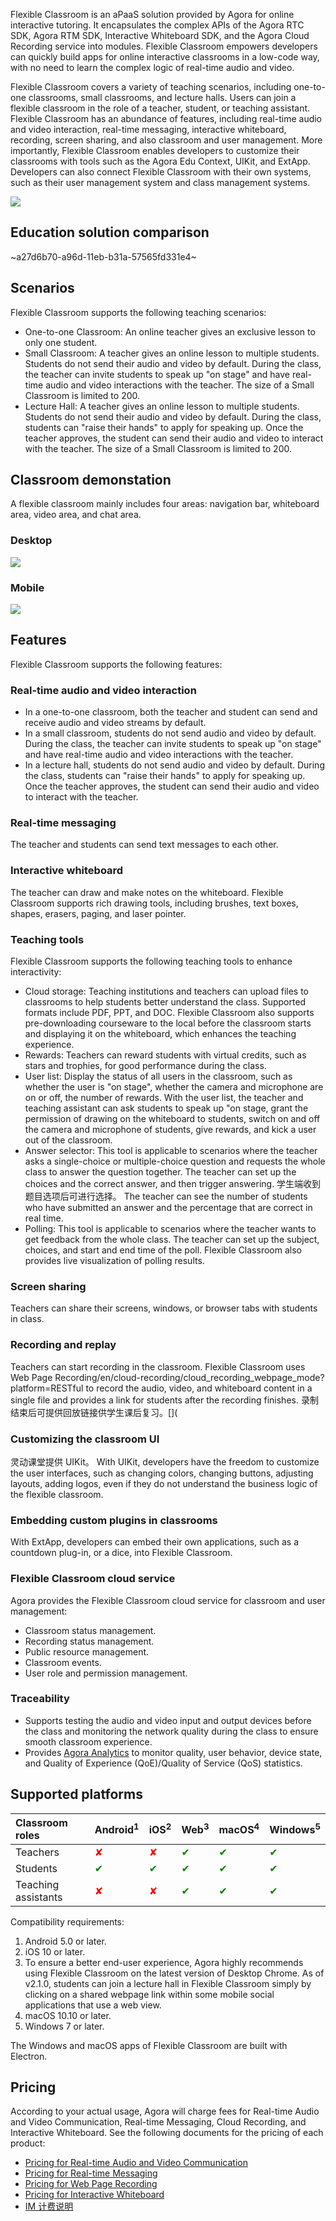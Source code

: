 Flexible Classroom is an aPaaS solution provided by Agora for online interactive tutoring. It encapsulates the complex APIs of the Agora RTC SDK, Agora RTM SDK, Interactive Whiteboard SDK, and the Agora Cloud Recording service into modules. Flexible Classroom empowers developers can quickly build apps for online interactive classrooms in a low-code way, with no need to learn the complex logic of real-time audio and video.

Flexible Classroom covers a variety of teaching scenarios, including one-to-one classrooms, small classrooms, and lecture halls. Users can join a flexible classroom in the role of a teacher, student, or teaching assistant. Flexible Classroom has an abundance of features, including real-time audio and video interaction, real-time messaging, interactive whiteboard, recording, screen sharing, and also classroom and user management. More importantly, Flexible Classroom enables developers to customize their classrooms with tools such as the Agora Edu Context, UIKit, and ExtApp. Developers can also connect Flexible Classroom with their own systems, such as their user management system and class management systems.

![](https://web-cdn.agora.io/docs-files/1620992401221)

## Education solution comparison

~a27d6b70-a96d-11eb-b31a-57565fd331e4~

## Scenarios

Flexible Classroom supports the following teaching scenarios:

- One-to-one Classroom: An online teacher gives an exclusive lesson to only one student.
- Small Classroom: A teacher gives an online lesson to multiple students. Students do not send their audio and video by default. During the class, the teacher can invite students to speak up "on stage" and have real-time audio and video interactions with the teacher. The size of a Small Classroom is limited to 200.
- Lecture Hall: A teacher gives an online lesson to multiple students. Students do not send their audio and video by default. During the class, students can "raise their hands" to apply for speaking up. Once the teacher approves, the student can send their audio and video to interact with the teacher. The size of a Small Classroom is limited to 200.

## Classroom demonstation

A flexible classroom mainly includes four areas: navigation bar, whiteboard area, video area, and chat area.

### Desktop

![](https://web-cdn.agora.io/docs-files/1622430316012)

### Mobile

![](https://web-cdn.agora.io/docs-files/1622431132516)

## Features

Flexible Classroom supports the following features:

### Real-time audio and video interaction

- In a one-to-one classroom, both the teacher and student can send and receive audio and video streams by default.
- In a small classroom, students do not send audio and video by default. During the class, the teacher can invite students to speak up "on stage" and have real-time audio and video interactions with the teacher.
- In a lecture hall, students do not send audio and video by default. During the class, students can "raise their hands" to apply for speaking up. Once the teacher approves, the student can send their audio and video to interact with the teacher.

### Real-time messaging

The teacher and students can send text messages to each other.

### Interactive whiteboard

The teacher can draw and make notes on the whiteboard. Flexible Classroom supports rich drawing tools, including brushes, text boxes, shapes, erasers, paging, and laser pointer.

### Teaching tools

Flexible Classroom supports the following teaching tools to enhance interactivity:

- Cloud storage: Teaching institutions and teachers can upload files to classrooms to help students better understand the class. Supported formats include PDF, PPT, and DOC. Flexible Classroom also supports pre-downloading courseware to the local before the classroom starts and displaying it on the whiteboard, which enhances the teaching experience.
- Rewards: Teachers can reward students with virtual credits, such as stars and trophies, for good performance during the class.
- User list: Display the status of all users in the classroom, such as whether the user is "on stage", whether the camera and microphone are on or off, the number of rewards. With the user list, the teacher and teaching assistant can ask students to speak up "on stage, grant the permission of drawing on the whiteboard to students, switch on and off the camera and microphone of students, give rewards, and kick a user out of the classroom.
- Answer selector: This tool is applicable to scenarios where the teacher asks a single-choice or multiple-choice question and requests the whole class to answer the question together. The teacher can set up the choices and the correct answer, and then trigger answering. 学生端收到题目选项后可进行选择。 The teacher can see the number of students who have submitted an answer and the percentage that are correct in real time.
- Polling: This tool is applicable to scenarios where the teacher wants to get feedback from the whole class. The teacher can set up the subject, choices, and start and end time of the poll. Flexible Classroom also provides live visualization of polling results.

### Screen sharing

Teachers can share their screens, windows, or browser tabs with students in class.

### Recording and replay

Teachers can start recording in the classroom. Flexible Classroom uses Web Page Recording/en/cloud-recording/cloud_recording_webpage_mode?platform=RESTful to record the audio, video, and whiteboard content in a single file and provides a link for students after the recording finishes. 录制结束后可提供回放链接供学生课后复习。[](

### Customizing the classroom UI

灵动课堂提供 UIKit。 With UIKit, developers have the freedom to customize the user interfaces, such as changing colors, changing buttons, adjusting layouts, adding logos, even if they do not understand the business logic of the flexible classroom.

### Embedding custom plugins in classrooms

With ExtApp, developers can embed their own applications, such as a countdown plug-in, or a dice, into Flexible Classroom.

### Flexible Classroom cloud service

Agora provides the Flexible Classroom cloud service for classroom and user management:

- Classroom status management.
- Recording status management.
- Public resource management.
- Classroom events.
- User role and permission management.

### Traceability

- Supports testing the audio and video input and output devices before the class and monitoring the network quality during the class to ensure smooth classroom experience.
- Provides [Agora Analytics](https://docs.agora.io/en/Agora%20Analytics/aa_guide?platform=All%20Platforms) to monitor quality, user behavior, device state, and Quality of Experience (QoE)/Quality of Service (QoS) statistics.

## Supported platforms

| Classroom roles | Android<sup>1</sup> | iOS<sup>2</sup> | Web<sup>3</sup> | macOS<sup>4</sup> | Windows<sup>5</sup> |
| :------- | :--------------------------- | :--------------------------- | :--------------------------- | :--------------------------- | :--------------------------- |
| Teachers | <font color="red">✘</font> | <font color="red">✘</font> | <font color="green">✔</font> | <font color="green">✔</font> | <font color="green">✔</font> |
| Students | <font color="green">✔</font> | <font color="green">✔</font> | <font color="green">✔</font> | <font color="green">✔</font> | <font color="green">✔</font> |
| Teaching assistants | <font color="red">✘</font> | <font color="red">✘</font> | <font color="green">✔</font> | <font color="green">✔</font> | <font color="green">✔</font> |

<div class="alert info">Compatibility requirements:<ol><li>Android 5.0 or later.</li><li>iOS 10 or later.</li><li>To ensure a better end-user experience, Agora highly recommends using Flexible Classroom on the latest version of Desktop Chrome. As of v2.1.0, students can join a lecture hall in Flexible Classroom simply by clicking on a shared webpage link within some mobile social applications that use a web view.</li><li>macOS 10.10 or later.</li><li>Windows 7 or later.</li></ol></div>

<div class="alert info">The Windows and macOS apps of Flexible Classroom are built with Electron.</div>

## Pricing

According to your actual usage, Agora will charge fees for Real-time Audio and Video Communication, Real-time Messaging, Cloud Recording, and Interactive Whiteboard. See the following documents for the pricing of each product:

- [Pricing for Real-time Audio and Video Communication](/en/Interactive%20Broadcast/billing_rtc?platform=Android)
- [Pricing for Real-time Messaging](/en/Real-time-Messaging/billing_rtm?platform=All%20Platforms)
- [Pricing for Web Page Recording](/en/cloud-recording/billing_cloud_recording_web?platform=RESTful)
- [Pricing for Interactive Whiteboard](/en/whiteboard/billing_whiteboard?platform=Web)
- [IM 计费说明](https://www.easemob.com/pricing/im)
